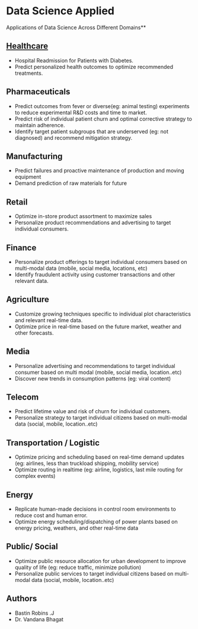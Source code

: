 # Data Science Applied
Applications of Data Science Across Different Domains**

## [Healthcare](healthcare/chapter.md)
- Hospital Readmission for Patients with Diabetes.
- Predict personalized health outcomes to optimize recommended treatments.  

## Pharmaceuticals

- Predict outcomes from fever or diverse(eg: animal testing) experiments to reduce experimental R&D costs and time to market.
- Predict risk of individual patient churn and optimal corrective strategy to maintain adherence.
- Identify target patient subgroups that are underserved (eg: not diagnosed) and recommend mitigation strategy.

## Manufacturing

- Predict failures and proactive maintenance of production and moving equipment
- Demand prediction of raw materials for future
  

## Retail

- Optimize in-store product assortment to maximize sales
- Personalize product recommendations and advertising to target individual consumers.

  

## Finance

- Personalize product offerings to target individual consumers based on multi-modal data (mobile, social media, locations, etc)
- Identify fraudulent activity using customer transactions and other relevant data.

  

## Agriculture

- Customize growing techniques specific to individual plot characteristics and relevant real-time data.
- Optimize price in real-time based on the future market, weather and other forecasts.

  

## Media

- Personalize advertising and recommendations to target individual consumer based on multi modal (mobile, social media, location..etc)
- Discover new trends in consumption patterns (eg: viral content)

  

## Telecom

- Predict lifetime value and risk of churn for individual customers.
- Personalize strategy to target individual citizens based on multi-modal data (social, mobile, location..etc)

  

  

## Transportation / Logistic

- Optimize pricing and scheduling based on real-time demand updates (eg: airlines, less than truckload shipping, mobility service)
- Optimize routing in realtime (eg: airline, logistics, last mile routing for complex events)

## Energy

- Replicate human-made decisions in control room environments to reduce cost and human error.
- Optimize energy scheduling/dispatching of power plants based on energy pricing, weathers, and other real-time data

  

## Public/ Social

- Optimize public resource allocation for urban development to improve quality of life (eg: reduce traffic, minimize pollution)
- Personalize public services to target individual citizens based on multi-modal data (social, mobile, location..etc)



## Authors
- Bastin Robins .J
- Dr. Vandana Bhagat
